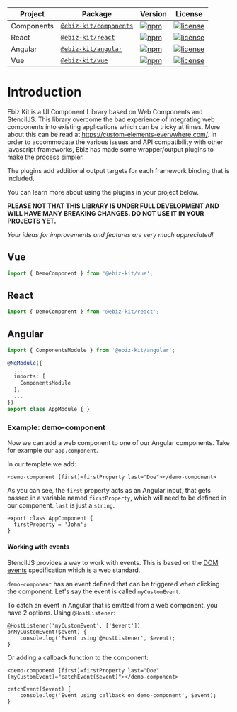 | Project               | Package                                                                                          | Version                                            | License                                                    |
| --------------------- | ------------------------------------------------------------------------------------------------ | -------------------------------------------------- | ---------------------------------------------------------- |
| Components   | [`@ebiz-kit/components`](https://www.npmjs.com/package/@ebiz-kit/components)   | [![npm][npm-badge-react]][npm-badge-components-url]     | [![license][npm-license-components]][npm-license-components-url]    |
| React        | [`@ebiz-kit/react`](https://www.npmjs.com/package/@ebiz-kit/react)             | [![npm][npm-badge-react]][npm-badge-react-url]          | [![license][npm-license-react]][npm-license-react-url]              |
| Angular      | [`@ebiz-kit/angular`](https://www.npmjs.com/package/@ebiz-kit/angular)         | [![npm][npm-badge-angular]][npm-badge-angular-url]      | [![license][npm-license-angular]][npm-license-angular-url]          |
| Vue          | [`@ebiz-kit/vue`](https://www.npmjs.com/package/@ebiz-kit/vue)                 | [![npm][npm-badge-vue]][npm-badge-vue-url]              | [![license][npm-license-vue]][npm-license-vue-url]                  |

# Introduction

Ebiz Kit is a UI Component Library based on Web Components and StencilJS. This library overcome the bad experience of integrating web components into existing applications which can be tricky at times. More about this can be read at https://custom-elements-everywhere.com/. In order to accommodate the various issues and API compatibility with other javascript frameworks, Ebiz has made some wrapper/output plugins to make the process simpler.

The plugins add additional output targets for each framework binding that is included.

You can learn more about using the plugins in your project below.



**PLEASE NOT THAT THIS LIBRARY IS UNDER FULL DEVELOPMENT AND WILL HAVE MANY BREAKING CHANGES.  DO NOT USE IT IN YOUR PROJECTS YET.**

*Your ideas for improvements and features are very much appreciated!*



## Vue

```ts
import { DemoComponent } from '@ebiz-kit/vue';
```



## React

```ts
import { DemoComponent } from '@ebiz-kit/react';
```



## Angular

```ts
import { ComponentsModule } from '@ebiz-kit/angular';

@NgModule({
  ...
  imports: [
    ComponentsModule
  ],
  ...
})
export class AppModule { }
```

### Example: demo-component

Now we can add a web component to one of our Angular components. Take for example our `app.component`.

In our template we add:

```
<demo-component [first]=firstProperty last="Doe"></demo-component>
```

As you can see, the `first`  property acts as an Angular input, that gets passed in a variable named `firstProperty`, which will need to be defined in our component. `last` is just a `string`.

```
export class AppComponent {
  firstProperty = 'John';
}
```

#### Working with events

StencilJS provides a way to work with events. This is based on the [DOM events](https://developer.mozilla.org/en-US/docs/Learn/JavaScript/Building_blocks/Events) specification which is a web standard.

`demo-component` has an event defined that can be triggered when clicking the component. Let's say the event is called `myCustomEvent`.

To catch an event in Angular that is emitted from a web component, you have 2 options. Using `@HostListener`:

```
@HostListener('myCustomEvent', ['$event'])
onMyCustomEvent($event) {
    console.log('Event using @HostListener', $event);
}
```

Or adding a callback function to the component:

```
<demo-component [first]=firstProperty last="Doe" (myCustomEvent)="catchEvent($event)"></demo-component>

catchEvent($event) {
    console.log('Event using callback on demo-component', $event);
}
```



[npm-badge-components]: https://img.shields.io/npm/v/@ebiz-kit/components.svg
[npm-badge-components-url]: https://www.npmjs.com/package/@ebiz-kit/components
[npm-badge-react]: https://img.shields.io/npm/v/@ebiz-kit/react.svg
[npm-badge-react-url]: https://www.npmjs.com/package/@ebiz-kit/react
[npm-badge-angular]: https://img.shields.io/npm/v/@ebiz-kit/angular.svg
[npm-badge-angular-url]: https://www.npmjs.com/package/@ebiz-kit/angular
[npm-badge-vue]: https://img.shields.io/npm/v/@ebiz-kit/vue.svg
[npm-badge-vue-url]: https://www.npmjs.com/package/@ebiz-kit/vue

[npm-license-components ]: https://img.shields.io/npm/l/@ebiz-kit/components.svg
[npm-license-components-url]: https://github.com/ebizltd/ebiz-kit/tree/master/packages/components/LICENSE.md
[npm-license-react ]: https://img.shields.io/npm/l/@ebiz-kit/react.svg
[npm-license-react-url]: https://github.com/ebizltd/ebiz-kit/tree/master/packages/react/LICENSE.md
[npm-license-angular ]: https://img.shields.io/npm/l/@ebiz-kit/angular.svg
[npm-license-angular-url]: https://github.com/ebizltd/ebiz-kit/tree/master/packages/angular/LICENSE.md
[npm-license-vue ]: https://img.shields.io/npm/l/@ebiz-kit/vue.svg
[npm-license-vue-url]: https://github.com/ebizltd/ebiz-kit/tree/master/packages/vue/LICENSE.md
